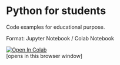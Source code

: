 # Python for students
Code examples for educational purpose.

Format: Jupyter Notebook / Colab Notebook


[![Open In Colab](https://colab.research.google.com/assets/colab-badge.svg)](https://colab.research.google.com/github/bisentralen/python-for-students)  
[opens in this browser window]
